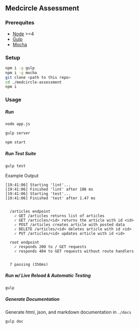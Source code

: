 Medcircle Assessment
---

### Prerequites

- [Node](https://nodejs.org/) >=4
- [Gulp](http://gulpjs.com/)
- [Mocha](https://mochajs.org/)

### Setup

```bash
npm i -g gulp
npm i -g mocha
git clone <path to this repo>
cd ./medcircle-assessment
npm i
```

### Usage

##### Run

```bash
node app.js
```

```bash
gulp server
```

```bash
npm start
```

##### Run Test Suite

```bash
gulp test
```

Example Output

```spec
[19:41:06] Starting 'lint'...
[19:41:06] Finished 'lint' after 186 ms
[19:41:06] Starting 'test'...
[19:41:06] Finished 'test' after 1.47 ms


  /articles endpoint
    ✓ GET /articles returns list of articles
    ✓ GET /articles/<id> returns the article with id <id>
    ✓ POST /articles creates article with posted data
    ✓ DELETE /articles/<id> deletes article with id <id>
    ✓ PUT /articles/<id> updates article with id <id>

  root endpoint
    ✓ responds 200 to / GET requests
    ✓ responds 404 to GET requests without route handlers


  7 passing (356ms)
```

##### Run w/ Live Reload & Automatic Testing

```bash
gulp
```

##### Generate Documentation

Generate html, json, and markdown documentation in `./docs`

```bash
gulp doc
```
